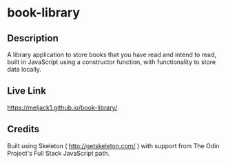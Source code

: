 # book-library

## Description
A library application to store books that you have read and intend to read, built in JavaScript using a constructor function, with functionality to store data locally. 

## Live Link
https://meljack1.github.io/book-library/

## Credits
Built using Skeleton ( http://getskeleton.com/ ) with support from The Odin Project's Full Stack JavaScript path.